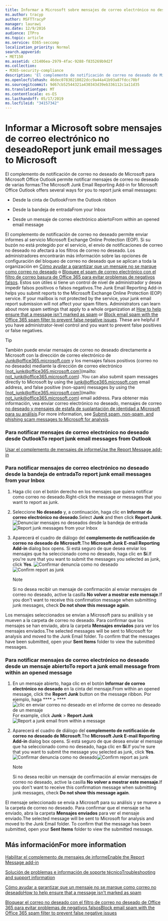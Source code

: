 ```yaml
---
title: Informar a Microsoft sobre mensajes de correo electrónico no deseado
ms.author: tracyp
author: MSFTTracyP
manager: laurawi
ms.date: 12/9/2016
audience: ITPro
ms.topic: article
ms.service: O365-seccomp
localization_priority: Normal
search.appverid:
- MET150
ms.assetid: c31406ea-2979-4fac-9288-f835269b9d2f
ms.collection:
- M365-security-compliance
description: 'El complemento de notificación de correo no deseado de Microsoft para Microsoft Office Outlook permite notificar mensajes de correo no deseado de varias formas:'
ms.openlocfilehash: 46dec07830218022dcc9a44a41b93a87fdcc70bf
ms.sourcegitcommit: 9d67cb52544321a430343d39eb336112c1a11d35
ms.translationtype: MT
ms.contentlocale: es-ES
ms.lasthandoff: 05/17/2019
ms.locfileid: "34157342"
---
```

# <a name="report-junk-email-messages-to-microsoft"></a><span data-ttu-id="9836b-103">Informar a Microsoft sobre mensajes de correo electrónico no deseado</span><span class="sxs-lookup"><span data-stu-id="9836b-103">Report junk email messages to Microsoft</span></span>

<span data-ttu-id="9836b-104">El complemento de notificación de correo no deseado de Microsoft para Microsoft Office Outlook permite notificar mensajes de correo no deseado de varias formas:</span><span class="sxs-lookup"><span data-stu-id="9836b-104">The Microsoft Junk Email Reporting Add-in for Microsoft Office Outlook offers several ways for you to report junk email messages:</span></span>
  
- <span data-ttu-id="9836b-105">Desde la cinta de Outlook</span><span class="sxs-lookup"><span data-stu-id="9836b-105">From the Outlook ribbon</span></span>
    
- <span data-ttu-id="9836b-106">Desde la bandeja de entrada</span><span class="sxs-lookup"><span data-stu-id="9836b-106">From your Inbox</span></span>
    
- <span data-ttu-id="9836b-107">Desde un mensaje de correo electrónico abierto</span><span class="sxs-lookup"><span data-stu-id="9836b-107">From within an opened email message</span></span>
    
<span data-ttu-id="9836b-p101">El complemento de notificación de correo no deseado permite enviar informes al servicio Microsoft Exchange Online Protection (EOP). Si su buzón no está protegido por el servicio, el envío de notificaciones de correo no deseado no afectará a los filtros de correo no deseado. Los administradores encontrarán más información sobre las opciones de configuración del bloqueo de correo no deseado que se aplican a toda la organización en [Cómo ayudar a garantizar que un mensaje no se marque como correo no deseado](https://go.microsoft.com/fwlink/p/?LinkId=534224) o [Bloquee el spam de correo electrónico con el filtro de correo basura de Office 365 para evitar problemas de negativos falsos](https://go.microsoft.com/fwlink/p/?LinkId=534225). Estos son útiles si tiene un control de nivel de administrador y desea impedir falsos positivos o falsos negativos.</span><span class="sxs-lookup"><span data-stu-id="9836b-p101">The Junk Email Reporting Add-in helps you submit reports to the Microsoft Exchange Online Protection (EOP) service. If your mailbox is not protected by the service, your junk email report submission will not affect your spam filters. Administrators can learn about more spam settings that apply to a whole organization at [How to help ensure that a message isn't marked as spam](https://go.microsoft.com/fwlink/p/?LinkId=534224) or [Block email spam with the Office 365 spam filter to prevent false negative issues](https://go.microsoft.com/fwlink/p/?LinkId=534225). These are helpful if you have administrator-level control and you want to prevent false positives or false negatives.</span></span>
  
> [!TIP]
> <span data-ttu-id="9836b-112">También puede enviar mensajes de correo no deseado directamente a Microsoft con la dirección de correo electrónico de [Junk@office365.microsoft.com](mailto:junk@office365.microsoft.com) y los mensajes falsos positivos (correo no no deseado) mediante la dirección de correo electrónico [not_junk@office365.microsoft.com](mailto: not_junk@office365.microsoft.com) .</span><span class="sxs-lookup"><span data-stu-id="9836b-112">You can also submit spam messages directly to Microsoft by using the [junk@office365.microsoft.com](mailto:junk@office365.microsoft.com) email address, and false positive (non-spam) messages by using the [not_junk@office365.microsoft.com](mailto: not_junk@office365.microsoft.com) email address.</span></span> <span data-ttu-id="9836b-113">Para obtener más información, vea enviar correo electrónico no deseado, mensajes de correo [no deseado y mensajes de estafa de suplantación de identidad a Microsoft para su análisis](submit-spam-non-spam-and-phishing-scam-messages-to-microsoft-for-analysis.md).</span><span class="sxs-lookup"><span data-stu-id="9836b-113">For more information, see [Submit spam, non-spam, and phishing scam messages to Microsoft for analysis](submit-spam-non-spam-and-phishing-scam-messages-to-microsoft-for-analysis.md).</span></span> 
  
### <a name="to-report-junk-email-messages-from-outlook"></a><span data-ttu-id="9836b-114">Para notificar mensajes de correo electrónico no deseado desde Outlook</span><span class="sxs-lookup"><span data-stu-id="9836b-114">To report junk email messages from Outlook</span></span>

[<span data-ttu-id="9836b-115">Usar el complemento de mensajes de informe</span><span class="sxs-lookup"><span data-stu-id="9836b-115">Use the Report Message add-in</span></span>](https://support.office.com/article/b5caa9f1-cdf3-4443-af8c-ff724ea719d2) 
  
### <a name="to-report-junk-email-messages-from-your-inbox"></a><span data-ttu-id="9836b-116">Para notificar mensajes de correo electrónico no deseado desde la bandeja de entrada</span><span class="sxs-lookup"><span data-stu-id="9836b-116">To report junk email messages from your Inbox</span></span>

1. <span data-ttu-id="9836b-117">Haga clic con el botón derecho en los mensajes que quiera notificar como correo no deseado.</span><span class="sxs-lookup"><span data-stu-id="9836b-117">Right-click the message or messages that you want to report as junk.</span></span>
    
2. <span data-ttu-id="9836b-118">Seleccione **No deseado** y, a continuación, haga clic en **Informar de correo electrónico no deseado**.</span><span class="sxs-lookup"><span data-stu-id="9836b-118">Select **Junk** and then click **Report Junk**.</span></span>
    <span data-ttu-id="9836b-119">![Denunciar mensajes no deseados desde la bandeja de entrada](media/EOP-Outlook-Junk-Reporting-Tool-3.jpg)</span><span class="sxs-lookup"><span data-stu-id="9836b-119">![Report junk messages from your Inbox](media/EOP-Outlook-Junk-Reporting-Tool-3.jpg)</span></span>
  
3. <span data-ttu-id="9836b-120">Aparecerá el cuadro de diálogo del **complemento de notificación de correo no deseado de Microsoft**.</span><span class="sxs-lookup"><span data-stu-id="9836b-120">The **Microsoft Junk E-mail Reporting Add-in** dialog box opens.</span></span> <span data-ttu-id="9836b-121">Si está seguro de que desea enviar los mensajes que ha seleccionado como no deseado, haga clic en **Sí**.</span><span class="sxs-lookup"><span data-stu-id="9836b-121">If you're sure that you want to submit the messages you selected as junk, click **Yes**.</span></span>
    <span data-ttu-id="9836b-122">![Confirmar denuncia como no deseado](media/EOP-Outlook-Junk-Reporting-Tool-2.jpg)</span><span class="sxs-lookup"><span data-stu-id="9836b-122">![Confirm report as junk](media/EOP-Outlook-Junk-Reporting-Tool-2.jpg)</span></span>
  
    > [!NOTE]
    > <span data-ttu-id="9836b-123">Si no desea recibir un mensaje de confirmación al enviar mensajes de correo no deseado, active la casilla **No volver a mostrar este mensaje**.</span><span class="sxs-lookup"><span data-stu-id="9836b-123">If you don't want to receive this confirmation message when submitting junk messages, check **Do not show this message again**.</span></span> 
  
<span data-ttu-id="9836b-p105">Los mensajes seleccionados se envían a Microsoft para su análisis y se mueven a la carpeta de correo no deseado. Para confirmar que los mensajes se han enviado, abra la carpeta **Mensajes enviados** para ver los mensajes enviados.</span><span class="sxs-lookup"><span data-stu-id="9836b-p105">The selected messages will be sent to Microsoft for analysis and moved to the Junk Email folder. To confirm that the messages have been submitted, open your **Sent Items** folder to view the submitted messages.</span></span> 
  
### <a name="to-report-a-junk-email-message-from-within-an-opened-message"></a><span data-ttu-id="9836b-126">Para notificar mensajes de correo electrónico no deseado desde un mensaje abierto</span><span class="sxs-lookup"><span data-stu-id="9836b-126">To report a junk email message from within an opened message</span></span>

1. <span data-ttu-id="9836b-127">En un mensaje abierto, haga clic en el botón **Informar de correo electrónico no deseado** en la cinta del mensaje.</span><span class="sxs-lookup"><span data-stu-id="9836b-127">From within an opened message, click the **Report Junk** button on the message ribbon.</span></span> <span data-ttu-id="9836b-128">Por ejemplo, haga \*\*\*\* \> \*\*\*\* ![clic en enviar correo no deseado en el informe de correo no deseado de un mensaje](media/EOP-Outlook-Junk-Reporting-Tool-4.jpg)</span><span class="sxs-lookup"><span data-stu-id="9836b-128">For example, click **Junk** \> **Report Junk** ![Report a junk email from within a message](media/EOP-Outlook-Junk-Reporting-Tool-4.jpg)</span></span>
  
2. <span data-ttu-id="9836b-129">Aparecerá el cuadro de diálogo del **complemento de notificación de correo no deseado de Microsoft**.</span><span class="sxs-lookup"><span data-stu-id="9836b-129">The **Microsoft Junk E-mail Reporting Add-in** dialog box opens.</span></span> <span data-ttu-id="9836b-130">Si está seguro de que desea enviar el mensaje que ha seleccionado como no deseado, haga clic en **Sí**.</span><span class="sxs-lookup"><span data-stu-id="9836b-130">If you're sure that you want to submit the message you selected as junk, click **Yes**.</span></span>
    <span data-ttu-id="9836b-131">![Confirmar denuncia como no deseado](media/EOP-Outlook-Junk-Reporting-Tool-2.jpg)</span><span class="sxs-lookup"><span data-stu-id="9836b-131">![Confirm report as junk](media/EOP-Outlook-Junk-Reporting-Tool-2.jpg)</span></span>
  
    > [!NOTE]
    > <span data-ttu-id="9836b-132">Si no desea recibir un mensaje de confirmación al enviar mensajes de correo no deseado, active la casilla **No volver a mostrar este mensaje**.</span><span class="sxs-lookup"><span data-stu-id="9836b-132">If you don't want to receive this confirmation message when submitting junk messages, check **Do not show this message again**.</span></span> 
  
<span data-ttu-id="9836b-p108">El mensaje seleccionado se envía a Microsoft para su análisis y se mueve a la carpeta de correo no deseado. Para confirmar que el mensaje se ha enviado, abra la carpeta **Mensajes enviados** para ver el mensaje enviado.</span><span class="sxs-lookup"><span data-stu-id="9836b-p108">The selected message will be sent to Microsoft for analysis and moved to the Junk Email folder. To confirm that the message has been submitted, open your **Sent Items** folder to view the submitted message.</span></span> 
  
## <a name="for-more-information"></a><span data-ttu-id="9836b-135">Más información</span><span class="sxs-lookup"><span data-stu-id="9836b-135">For more information</span></span>

[<span data-ttu-id="9836b-136">Habilitar el complemento de mensajes de informe</span><span class="sxs-lookup"><span data-stu-id="9836b-136">Enable the Report Message add-in</span></span>](https://support.office.com/article/4250c4bc-6102-420b-9e0a-a95064837676)
  
[<span data-ttu-id="9836b-137">Solución de problemas e información de soporte técnico</span><span class="sxs-lookup"><span data-stu-id="9836b-137">Troubleshooting and support information</span></span>](troubleshooting-and-support-information.md)
  
[<span data-ttu-id="9836b-138">Cómo ayudar a garantizar que un mensaje no se marque como correo no deseado</span><span class="sxs-lookup"><span data-stu-id="9836b-138">How to help ensure that a message isn't marked as spam</span></span>](https://go.microsoft.com/fwlink/p/?LinkId=534224)
  
[<span data-ttu-id="9836b-139">Bloquear el correo no deseado con el filtro de correo no deseado de Office 365 para evitar problemas de negativos falsos</span><span class="sxs-lookup"><span data-stu-id="9836b-139">Block email spam with the Office 365 spam filter to prevent false negative issues</span></span>](https://go.microsoft.com/fwlink/p/?LinkId=534225)
  

